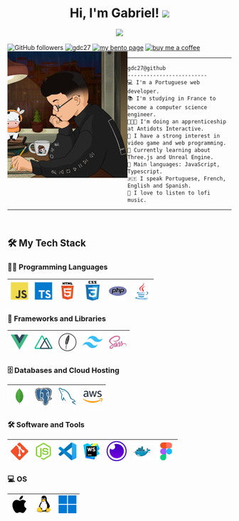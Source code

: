 <h1 align="center">
Hi, I'm Gabriel!
  <img src="https://media.giphy.com/media/hvRJCLFzcasrR4ia7z/giphy.gif" width="30"></h1>

<!-- Typing SVG by DenverCoder1 - https://github.com/DenverCoder1/readme-typing-svg -->
<p align="center">
  <a href="https://github.com/DenverCoder1/readme-typing-svg"><img src="https://readme-typing-svg.herokuapp.com?lines=Computer+Science+Engineering+Student;Web+Developer;&center=true&width=500&height=45"></a>
</p>

<div style="display:inline-block" align="left">
    <img alt="GitHub followers" src="https://img.shields.io/github/followers/gdc27">
    <img src="https://komarev.com/ghpvc/?username=gdc27&label=Profile%20views&color=blue&style=flat" alt="gdc27" />
    <a href="https://bento.me/gdc"><img src="https://img.shields.io/badge/all_my_links--white?logo=bento&logoColor=black&style=social" alt="my bento page"/></a>
    <a href="https://www.buymeacoffee.com/gdc27"><img src="https://img.shields.io/badge/-buy_me_a_coffee-FFDD00?logo=buymeacoffee&style=flat&logoColor=black&labelColor=FFDD00" alt="buy me a coffee"/></a>
</div>

<br/>
<img align="left" src="./images/header.png" alt="Illustration of me" width="270" />
<hr>

```
gdc27@github
-------------------------
💻 I'm a Portuguese web developer.
📚 I'm studying in France to become a computer science engineer.
👨🏻‍💻 I'm doing an apprenticeship at Antidots Interactive.
📝 I have a strong interest in video game and web programming.
🌱 Currently learning about Three.js and Unreal Engine.
🌟 Main languages: JavaScript, Typescript.
🇵🇹 I speak Portuguese, French, English and Spanish.
🎵 I love to listen to lofi music.
```

<hr>
<br/>

## 🛠️ My Tech Stack

### 👨‍💻 Programming Languages

| <img src="https://raw.githubusercontent.com/devicons/devicon/develop/icons/javascript/javascript-original.svg" width="40"> | <img src="https://raw.githubusercontent.com/devicons/devicon/develop/icons/typescript/typescript-original.svg" alt="ts" width="40"> | <img src="https://raw.githubusercontent.com/devicons/devicon/develop/icons/html5/html5-original-wordmark.svg" alt="html5" width="40"> | <img src="https://raw.githubusercontent.com/devicons/devicon/develop/icons/css3/css3-original-wordmark.svg" alt="css3" width="45" height="45"/> | <img src="https://raw.githubusercontent.com/devicons/devicon/develop/icons/php/php-original.svg" alt="php" width="40"> | <img src="https://raw.githubusercontent.com/devicons/devicon/develop/icons/java/java-original.svg" alt="java" width="40"> |
| :------------------------------------------------------------------------------------------------------------------------: | :---------------------------------------------------------------------------------------------------------------------------------: | :-----------------------------------------------------------------------------------------------------------------------------------: | :---------------------------------------------------------------------------------------------------------------------------------------------: | :--------------------------------------------------------------------------------------------------------------------: | :-----------------------------------------------------------------------------------------------------------------------: |

### 🧰 Frameworks and Libraries

| <img alt="vuejs" src="https://raw.githubusercontent.com/devicons/devicon/develop/icons/vuejs/vuejs-original.svg" width="40"> | <img src="https://raw.githubusercontent.com/devicons/devicon/develop/icons/nuxtjs/nuxtjs-original.svg" alt="nuxtjs" width="40"> | <img src="https://raw.githubusercontent.com/devicons/devicon/develop/icons/feathersjs/feathersjs-original.svg" alt="feathersjs" width="40"> | <img src="https://raw.githubusercontent.com/devicons/devicon/develop/icons/tailwindcss/tailwindcss-original.svg" alt="tailwind" width="45" height="45"/> | <img src="https://raw.githubusercontent.com/devicons/devicon/develop/icons/sass/sass-original.svg" alt="sass" width="40"> |
| :--------------------------------------------------------------------------------------------------------------------------: | :-----------------------------------------------------------------------------------------------------------------------------: | :-----------------------------------------------------------------------------------------------------------------------------------------: | :------------------------------------------------------------------------------------------------------------------------------------------------------: | :-----------------------------------------------------------------------------------------------------------------------: |

### 🗄️ Databases and Cloud Hosting

| <img alt="mongodb" src="https://raw.githubusercontent.com/devicons/devicon/develop/icons/mongodb/mongodb-original.svg" width="40"> | <img src="https://raw.githubusercontent.com/devicons/devicon/develop/icons/postgresql/postgresql-original.svg" alt="postgresql" width="40"> | <img src="https://raw.githubusercontent.com/devicons/devicon/develop/icons/mysql/mysql-original.svg" alt="mysql" width="40"> | <img src="https://raw.githubusercontent.com/devicons/devicon/develop/icons/amazonwebservices/amazonwebservices-original-wordmark.svg" alt="aws" width="45" height="45"/> |
| :--------------------------------------------------------------------------------------------------------------------------------: | :-----------------------------------------------------------------------------------------------------------------------------------------: | :--------------------------------------------------------------------------------------------------------------------------: | :----------------------------------------------------------------------------------------------------------------------------------------------------------------------: |

### 🛠️ Software and Tools

| <img alt="git" src="https://raw.githubusercontent.com/devicons/devicon/develop/icons/git/git-original.svg" width="40"> | <img src="https://raw.githubusercontent.com/devicons/devicon/develop/icons/nodejs/nodejs-original.svg" alt="nodejs" width="40"> | <img src="https://raw.githubusercontent.com/devicons/devicon/develop/icons/vscode/vscode-original.svg" alt="vscode" width="40"> | <img src="https://raw.githubusercontent.com/devicons/devicon/develop/icons/webstorm/webstorm-original.svg" alt="webstorm" width="40"> | <img src="https://raw.githubusercontent.com/devicons/devicon/develop/icons/insomnia/insomnia-original.svg" alt="insomnia" width="45" height="45"/> | <img src="https://raw.githubusercontent.com/devicons/devicon/develop/icons/docker/docker-original.svg" alt="docker" width="40"> | <img src="https://raw.githubusercontent.com/devicons/devicon/develop/icons/figma/figma-original.svg" alt="figma" width="40"> |
| :--------------------------------------------------------------------------------------------------------------------: | :-----------------------------------------------------------------------------------------------------------------------------: | :-----------------------------------------------------------------------------------------------------------------------------: | :-----------------------------------------------------------------------------------------------------------------------------------: | :------------------------------------------------------------------------------------------------------------------------------------------------: | :-----------------------------------------------------------------------------------------------------------------------------: | :--------------------------------------------------------------------------------------------------------------------------: |

### 💻 OS

| <img alt="macOS" src="https://raw.githubusercontent.com/devicons/devicon/develop/icons/apple/apple-original.svg" width="40"> | <img src="https://raw.githubusercontent.com/devicons/devicon/develop/icons/linux/linux-original.svg" alt="linux" width="40"> | <img src="https://raw.githubusercontent.com/devicons/devicon/develop/icons/windows11/windows11-original.svg" alt="windows" width="40"> |
| :--------------------------------------------------------------------------------------------------------------------------: | :--------------------------------------------------------------------------------------------------------------------------: | :------------------------------------------------------------------------------------------------------------------------------------: |
